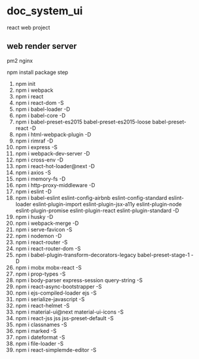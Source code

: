 # doc_system_ui
react web project 

## web render server
pm2 nginx

npm install package step

1. npm init
2. npm i webpack
3. npm i react
4. npm i react-dom -S
5. npm i babel-loader -D
6. npm i babel-core -D
7. npm i babel-preset-es2015 babel-preset-es2015-loose babel-preset-react -D
8. npm i html-webpack-plugin -D
9. npm i rimraf -D
10. npm i express -S
11. npm i webpack-dev-server -D
12. npm i cross-env -D
13. npm i react-hot-loader@next -D
14. npm i axios -S
15. npm i memory-fs -D
16. npm i http-proxy-middleware -D
17. npm i eslint -D
18. npm i babel-eslint eslint-config-airbnb eslint-config-standard eslint-loader eslint-plugin-import eslint-plugin-jsx-a11y eslint-plugin-node eslint-plugin-promise eslint-plugin-react eslint-plugin-standard -D
19. npm i husky -D
20. npm i webpack-merge -D
21. npm i serve-favicon -S
22. npm i nodemon -D
23. npm i react-router -S
24. npm i react-router-dom -S
25. npm i babel-plugin-transform-decorators-legacy babel-preset-stage-1 -D
26. npm i mobx mobx-react -S
27. npm i prop-types -S
28. npm i body-parser express-session query-string -S
29. npm i react-async-bootstrapper -S
30. npm i ejs-compiled-loader ejs -S
31. npm i serialize-javascript -S
32. npm i react-helmet -S
33. npm i material-ui@next material-ui-icons -S
34. npm i react-jss jss jss-preset-default -S
35. npm i classnames -S
36. npm i marked -S
37. npm i dateformat -S
38. npm i file-loader -S
39. npm i react-simplemde-editor -S

